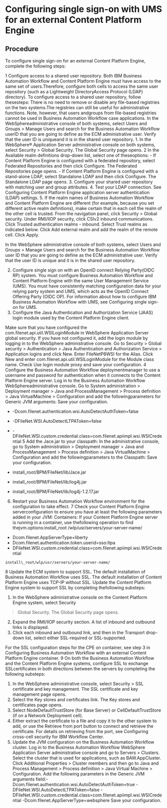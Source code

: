 # Configuring single sign-on with UMS for an external Content Platform Engine

## Procedure

To configure single sign-on for an external Content Platform Engine, complete the following steps:

1 Configure access to a shared user repository. Both IBM Business Automation Workflow and Content Platform Engine must have access to the same set of users.Therefore, configure both cells to access the same user repository (such as a Lightweight DirectoryAccess Protocol (LDAP) directory). To configure access to a shared user repository, follow thesesteps: There is no need to remove or disable any file-based registries on the two systems.The registries can still be useful for administrative functions. Note, however, that users andgroups from file-based registries cannot be used in Business Automation Workflow case applications. In the WebSphereadministrative console of both systems, select Users and Groups > Manage Users and search for the Business Automation Workflow userID that you are going to define as the ECM administrative user. Verify that the user ID is uniqueand it is in the shared user repository.
    1. In the WebSphere® Application
Server administrative console on
both systems, select Security > Global Security. The Global Security page opens.
    2 In the Available realm definitions drop-down list, select one of theseoptions:
        - If Content Platform Engine is configured with a federated
repository, select Federated Repositories and then click
Configure. The Federated Repositories page opens.
        - If Content Platform Engine is configured with a stand-alone
LDAP, select Standalone LDAP and then click Configure.
The Standalone LDAP page opens.
3. Configure your shared user repository with matching user and group attributes.
4. Test your LDAP connection. See Configuring Content Platform
Engine application server authentication (LDAP) settings.
5. If the realm names of Business Automation Workflow and Content Platform Engine are different (for example, because you set
different active realm definitions), make certain that in each cell the realm of the other cell is
trusted. From the navigation panel, click Security > Global security. Under RMI/IIOP security, click CSIv2 inbound
communications. Click Trusted authentication realms - inbound.
Select Trust realms as indicated below. Click Add external
realm and add the realm of the remote cell. Click Apply.

In the WebSphere
administrative console of both systems, select Users and Groups > Manage Users and search for the Business Automation Workflow user
ID that you are going to define as the ECM administrative user. Verify that the user ID is unique
and it is in the shared user repository.

2. Configure single sign on with an OpenID connect Relying Party(OIDC RP) system. You must
configure Business Automation Workflow and Content Platform Engine with the same User Management Service (UMS). You must have consistently matching
configuration data for your relying party system and UMS, which acts as the OpenID Connect Offering
Party (OIDC OP).   For information about how to configure IBM Business Automation
Workflow with UMS, see Configuring single sign-on for UMS.
3. Configure the Java Authentication and Authorization Service (JAAS) login module used by
the Content Platform Engine client.

Make sure that you have configured the com.filenet.api.util.WSILoginModule in
WebSphere Application
Server global security. If you have not
configured it, add the login module by logging in to the WebSphere administrative console. Go to
Security > Global
security > Authentication > Java Authentication and
Authorization Service > Application logins and click
New. Enter FileNetP8WSI for the Alias. Click
New and enter com.filenet.api.util.WSILoginModule for
the Module class name. Check Use login module proxy  and save your
configuration.
4 Configure the Business Automation Workflow deploymentmanager to use a username and password for authentication when it connects to the Content Platform Engine server. Log in to the Business Automation Workflow WebSphereadministrative console. Go to System administration > Deployment manager > Java and ProcessManagement > Process definition > Java VirtualMachine > Configuration and add the followingparameters for Generic JVM arguments: Save your configuration.

- -Dcom.filenet.authentication.wsi.AutoDetectAuthToken=false
- -DFileNet.WSI.AutoDetectLTPAToken=false
- -DFileNet.WSI.custom.credential.class=com.filenet.apiimpl.wsi.WSICredential
5 Add the Jace.jar to your classpath: In the administrative console, go to System administration > Deployment manager > Java and ProcessManagement > Process definition > Java VirtualMachine > Configuration and add the followingparameters to the Classpath: Save your configuration.

- install\_root/BPM/FileNet/lib/Jace.jar
- install\_root/BPM/FileNet/lib/log4j.jar
- install\_root/BPM/FileNet/lib/log4j-1.2.17.jar
6. Restart your Business Automation Workflow environment for
the configuration to take effect.
7 Check your Content Platform Engine serverconfiguration to ensure you have at least the following parameters added in your JVM: Containers: If your Content Platform Engine server is running in a container, use thefollowing operation to find thejvm.options:install\_root /wlp/usr/servers/your-server-name/

- Dcom.filenet.AppServerType=liberty
- Dcom.filenet.authentication.token.userid=sso:ltpa
- DFileNet.WSI.custom.credential.class=com.filenet.apiimpl.wsi.WSICredential

```
install\_root/wlp/usr/servers/your-server-name/
```

8 Update the ECM system to support SSL. The default installation of Business Automation Workflow uses SSL. The default installation of Content Platform Engine uses TCP-IP without SSL. Update the Content Platform Engine system to support SSL by completing thefollowing substeps:

1. In the WebSphere administrative console on the Content Platform Engine system, select Security
> Global Security. The Global Security page opens.
2. Expand the RMI/IIOP security section. A list of inbound and
outbound links is displayed.
3. Click each inbound and outbound link, and then in the Transport
drop-down list, select either SSL-required or
SSL-supported.

For the SSL configuration steps for the CPE on
container, see step
3 in Configuring Business Automation Workflow with an external Content Platform Engine container.
9 On both the Business Automation Workflow and the Content Platform Engine systems, configure SSL to exchange SSLcertificates in both directions between the servers by completing the following substeps:

1. In the WebSphere administrative console, select Security > SSL certificate and key management. The SSL certificate and key management page opens.
2. Select the Key stores and certificates link. The Key stores and
certificates page opens.
3. Select NodeDefaultTrustStore (for Base Server) or
CellDefaultTrustStore (if on a Network Deployment cell).
4. Either extract the certificate to a file and copy it to the other system to add, or use the
Retrieve from port button to connect and retrieve the certificate. For
details on retrieving from the port, see Configuring cross-cell security for IBM Workflow Center.
10. Update the JVM configuration on the Business Automation Workflow cluster. Log in to the Business Automation Workflow
WebSphere Application
Server administrative console and go to
Servers > Clusters. Select the
cluster that is used for applications, such as BAW.AppCluster. Click
Additional Properties > Cluster
members and then go to Java and Process
Management > Process definition > Java Virtual
Machine > Configuration. Add the following
parameters in the Generic JVM arguments
field:-Dcom.filenet.authentication.wsi.AutoDetectAuthToken=true
-DFileNet.WSI.AutoDetectLTPAToken=false
-DFileNet.WSI.custom.credential.class=com.filenet.apiimpl.wsi.WSICredential
-Dcom.filenet.AppServerType=websphere
Save
your configuration.